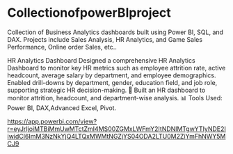 # CollectionofpowerBIproject
Collection of Business Analytics dashboards built using Power BI, SQL, and DAX. Projects include Sales Analysis, HR Analytics, and Game Sales Performance, Online order Sales, etc..

HR Analytics Dashboard
Designed a comprehensive HR Analytics Dashboard to monitor key HR metrics such as employee attrition rate, active headcount, average salary by department, and employee demographics. Enabled drill-downs by department, gender, education field, and job role, supporting strategic HR decision-making.
🏢 Built an HR dashboard to monitor attrition, headcount, and department-wise analysis.
📊 Tools Used: Power BI, DAX,Advanced Excel, Pivot.

<a>https://app.powerbi.com/view?r=eyJrIjoiMTBiMmUwMTctZmI4MS00ZGMxLWFmY2ItNDNlMTgwYTIyNDE2IiwidCI6ImM3NzNkYjQ4LTQxMWMtNGZjYS04ODA2LTU0M2ZiYmFhNWY5MCJ9</a>
